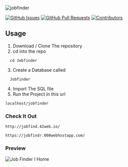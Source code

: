 ![jobfinder](https://github.com/michaelmuthomi/Jobfinder/assets/108736931/daca1b75-00fe-4146-bb28-00904f102435)

[![GitHub Issues](https://img.shields.io/github/issues/michaelmuthomi/Jobfinder?label=Issues)](https://github.com/michaelmuthomi/Jobfinder/issues)
[![GitHub Pull Requests](https://img.shields.io/github/issues-pr/michaelmuthomi/Jobfinder?label=Pull%20Requests)](https://github.com/michaelmuthomi/Jobfinder/pulls)
[![Contributors](https://img.shields.io/github/contributors/michaelmuthomi/Jobfinder)](https://github.com/michaelmuthomi/Jobfinder/graphs/contributors)

## Usage
1. Download / Clone The repository
2. cd into the repo
  ```
    cd Jobfinder
  ```
3. Create a Database called
  ```
    Jobfinder
  ```
4. Import The SQL file
5. Run the Project in this url
  ```
  localhost/jobfinder
  ```
### Check It Out 
  ```
  http://jobfind.42web.io/
  ```
  ```
  https://jobfindr.000webhostapp.com/
  ```

### Preview
![Job Finder I Home](https://github.com/michaelmuthomi/Jobfinder/assets/108736931/331011ad-b199-4ebf-abae-39ae27c77958)
